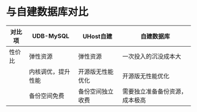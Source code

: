 # 与自建数据库对比

| 对比项   | UDB-MySQL | UHost自建  | 自建数据库 |
| --------- | -- | -- | --- |
| 性价比 | 弹性资源 | 弹性资源 | 一次投入的沉没成本大 |
|   | 内核调优，提升性能 | 开源版无性能优化 | 开源版无性能优化 |
|   | 备份空间免费 | 备份空间独立收费 | 需要独立准备备份资源，成本极高 |

